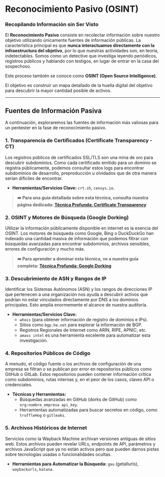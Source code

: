 # Reconocimiento Pasivo (OSINT)

### Recopilando Información sin Ser Visto

El **Reconocimiento Pasivo** consiste en recolectar información sobre nuestro objetivo utilizando únicamente fuentes de información públicas. La característica principal es que **nunca interactuamos directamente con la infraestructura del objetivo**, por lo que nuestras actividades son, en teoría, indetectables. Somos como un detective que investiga leyendo periódicos, registros públicos y hablando con testigos, en lugar de entrar en la casa del sospechoso.

Este proceso también se conoce como **OSINT (Open Source Intelligence)**.

El objetivo es construir un mapa detallado de la huella digital del objetivo para descubrir la mayor cantidad posible de activos.

---

## Fuentes de Información Pasiva

A continuación, exploraremos las fuentes de información más valiosas para un pentester en la fase de reconocimiento pasivo.

### 1. Transparencia de Certificados (Certificate Transparency - CT)

Los registros públicos de certificados SSL/TLS son una mina de oro para descubrir subdominios. Como cada certificado emitido para un dominio se registra públicamente, podemos consultar estos logs para encontrar subdominios de desarrollo, preproducción u olvidados que de otra manera serían difíciles de encontrar.

* **Herramientas/Servicios Clave:** `crt.sh`, `censys.io`.

> **➡️ Para una guía detallada sobre esta técnica, consulta nuestra página dedicada: [Técnica Profunda: Certificate Transparency](./02b-2-certificate-transparency.md)**

### 2. OSINT y Motores de Búsqueda (Google Dorking)

Utilizar la información públicamente disponible en internet es la esencia del OSINT. Los motores de búsqueda como Google, Bing o DuckDuckGo han indexado una cantidad masiva de información que podemos filtrar con búsquedas avanzadas para encontrar subdominios, archivos sensibles, errores de configuración y mucho más.

> **➡️ Para aprender a dominar esta técnica, ve a nuestra guía completa: [Técnica Profunda: Google Dorking](./02b-1-google-dorking.md)**

### 3. Descubrimiento de ASN y Rangos de IP

Identificar los Sistemas Autónomos (ASN) y los rangos de direcciones IP que pertenecen a una organización nos ayuda a descubrir activos que podrían no estar vinculados directamente por DNS a los dominios principales. Esto amplía enormemente el alcance de nuestra auditoría.

* **Herramientas/Servicios Clave:**
  * `whois` (para obtener información de registro de dominios e IPs).
  * Sitios como `bgp.he.net` para explorar la información de BGP.
  * Registros Regionales de Internet como ARIN, RIPE, APNIC, etc.
  * `amass intel` es una herramienta excelente para automatizar esta investigación.

### 4. Repositorios Públicos de Código

A menudo, el código fuente o los archivos de configuración de una empresa se filtran o se publican por error en repositorios públicos como GitHub o GitLab. Estos repositorios pueden contener información crítica como subdominios, rutas internas y, en el peor de los casos, claves API o credenciales.

* **Técnicas y Herramientas:**
  * Búsquedas avanzadas en GitHub (dorks de GitHub) como `org:nombre_empresa api_key`.
  * Herramientas automatizadas para buscar secretos en código, como `truffleHog` o `gitleaks`.

### 5. Archivos Históricos de Internet

Servicios como la Wayback Machine archivan versiones antiguas de sitios web. Estos archivos pueden revelar URLs, endpoints de API, parámetros y archivos JavaScript que ya no están activos pero que pueden darnos pistas sobre tecnologías usadas o funcionalidades ocultas.

* **Herramientas para Automatizar la Búsqueda:** `gau` (getallurls), `waybackurls`, `katana`.
